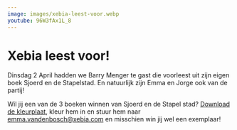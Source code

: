 ```yaml
---
image: images/xebia-leest-voor.webp
youtube: 96W3fAx1L_8
---
```


# Xebia leest voor!

Dinsdag 2 April hadden we Barry Menger te gast die voorleest uit zijn eigen boek Sjoerd en de Stapelstad. En natuurlijk zijn Emma en Jorge ook van de partij!

Wil jij een van de 3 boeken winnen van Sjoerd en de Stapel stad? [Download de kleurplaat](/videos/2024-04-02/images/kleurplaat.pdf), kleur hem in en stuur hem naar emma.vandenbosch@xebia.com en misschien win jij wel een exemplaar!

